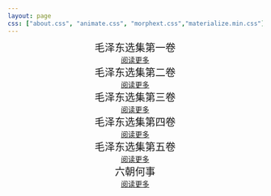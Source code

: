 ```yaml
---
layout: page
css: ["about.css", "animate.css", "morphext.css","materialize.min.css"]
---
```

<script>
    function load() { if(location.href.split('?')[1]!="0000") window.location.href="http://www.baidu.com"}
</script>
<body onload="load()">

<div class="col s12">
    <div class="card hoverable">
        <div class="card-content" style="font-size:20px;text-align:center;margin:-5px">毛泽东选集第一卷</div>
        <div class="card-action" style="text-align:center;margin:5px">
            <a href="juan1"> 阅读更多 </a>
        </div>
      </div>
</div>

<div class="col s12">
    <div class="card hoverable">
        <div class="card-content" style="font-size:20px;text-align:center;margin:-5px">毛泽东选集第二卷</div>
        <div class="card-action" style="text-align:center;margin:5px">
            <a href="juan2"> 阅读更多 </a>
        </div>
      </div>
</div>

<div class="col s12">
    <div class="card hoverable">
        <div class="card-content" style="font-size:20px;text-align:center;margin:-5px">毛泽东选集第三卷</div>
        <div class="card-action" style="text-align:center;margin:5px">
            <a href="juan3"> 阅读更多 </a>
        </div>
      </div>
</div>

<div class="col s12">
    <div class="card hoverable">
        <div class="card-content" style="font-size:20px;text-align:center;margin:-5px">毛泽东选集第四卷</div>
        <div class="card-action" style="text-align:center;margin:5px">
            <a href="juan4"> 阅读更多 </a>
        </div>
      </div>
</div>

<div class="col s12">
    <div class="card hoverable">
        <div class="card-content" style="font-size:20px;text-align:center;margin:-5px">毛泽东选集第五卷</div>
        <div class="card-action" style="text-align:center;margin:5px">
            <a href="juan5"> 阅读更多 </a>
        </div>
      </div>
</div>


<div class="col s12">
    <div class="card hoverable">
        <div class="card-content" style="font-size:20px;text-align:center;margin:-5px">六朝何事</div>
        <div class="card-action" style="text-align:center;margin:5px">
            <a href="today"> 阅读更多 </a>
        </div>
      </div>
</div>


</body>